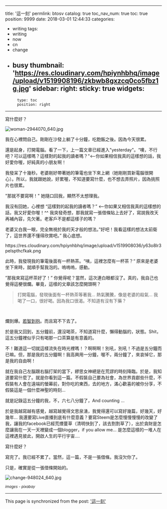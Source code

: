 
---
title: '這一刻'
permlink: btosv
catalog: true
toc_nav_num: true
toc: true
position: 9999
date: 2018-03-01 12:44:33
categories:
- writing
tags:
- writing
- now
- cn
- change
- busy
thumbnail: 'https://res.cloudinary.com/hpiynhbhq/image/upload/v1519908196/zkbwb8gxzcq0co5fbz1g.jpg'
sidebar:
    right:
        sticky: true
widgets:
    -
        type: toc
        position: right
---


寫什麼好？

![woman-2944070_640.jpg](https://res.cloudinary.com/hpiynhbhq/image/upload/v1519908196/zkbwb8gxzcq0co5fbz1g.jpg)

我在心裡問自己。剛剛在沙發上躺了十分鐘，吃飽飯之後。因為今天很累。

還是起身，打開電腦。看了一下，上一篇文章已經進入"yesterday"。“噢，不行吧？可以這樣嗎？這樣對的起我的讀者嗎？"<--你如果相信我真的這樣想的話，我好愛你喔，好純真的小朋友啊！

我發呆了十幾秒。老婆剛好帶著她的筆電也坐下來上網（她剛剛買新電腦很開心）。所以，我就跟她說，好累喔，不知道要寫什麼，也不想去弄照片，因為挑照片也很累。

"那就不要寫啊！" 她隨口回我，顯然不太想理我。

我沒有回她，心裡想 “這樣對的起我的讀者嗎？” <--你如果又相信我真的這樣想的話，我又好愛你喔！^^ 我突發奇想，那我就寫一張借條貼上去好了，寫說我改天再補內容，先欠著。老客戶不是都這樣子的嗎？

老婆又白我一眼，完全無視於我的天才般的想法。”好吧！我看這樣的想法太前衛了，這世界還不懂得欣賞吧。” 我心底想。

<div class='pull-right'>https://res.cloudinary.com/hpiynhbhq/image/upload/v1519908036/y63o8lr3pelspthcfkak.png</div>

此時，我發現我的筆電後面有一杯熱茶。“咦，這裡怎麼有一杯茶？“ 原來是老婆坐下來時，就順手幫我泡的。嗚嗚嗚，感動。

”那我來寫這杯茶好了！” 你覺得呢？當然，這次連白眼都沒了。真的，我自己也覺得這梗很爛。畢竟，這樣的文章該怎麼開頭啊？

>打開電腦，發現後面有一杯熱茶等著我... 熱氣騰騰，像是老婆的殺氣...  我喝了一口，很好喝。因為我口很渴。不知道有沒有下藥？
<br>

爛到爆。[若智到抱](https://busy.org/@deanliu/3wjmno)。而且寫不下去了。

於是我又回到，五分鐘前，還沒喝茶，不知道寫什麼，懶得動腦的，狀態。Shit，這五分鐘裡似乎只有喝那一口茶算是有意義的。

不！難道這一切就這樣流失在時光裡嗎！？啊啊啊！別吼，別吼！不過是五分鐘而已嘛。但，那是我的五分鐘啊！我高興用一分鐘，喔不，兩分鐘了，來哀悼它，那是我的自由啊！

就在我自己左腦跟右腦打架的當下，繆思女神總是在荒謬的時刻降臨。於是，我知道要寫什麼了。就是你看到這一篇。不假裝自己要為社會，為世界貢獻些什麼，不假裝有人會在遠端的螢幕前，對你吃的東西，去的地方，滿心歡喜的被你分享，不假裝這是一個什麼神聖的時刻...

就是記錄這五分鐘的我，不，六七八分鐘了，And counting ...

於是我越寫越有感覺，越寫越覺得文思泉湧，我覺得還可以寫好幾篇，好幾天，好幾年... 我還要寫Live直播到底有什麼意義？要寫Steem是怎麼慢慢慢慢的改變了我，讓我的facebook已經荒煙蔓草（清明快到了，該去割割草了），出於貪財是怎麼讓我在一天一天裡變成一個blogger，if you allow me... 是怎麼這樣的一堆人在這裡遇見彼此，開啟人生的平行宇宙.... 

寫什麼好？

寫完了。我已經不累了。當然，這一篇，不是一張借條。我沒欠你了。

只是，確實是從一張借條開始的。

![change-948024_640.jpg](https://res.cloudinary.com/hpiynhbhq/image/upload/v1519906066/h5dryu55ntx0sdd6w57e.jpg)

<sub>*images - pixabay*</sub>

- - -

This page is synchronized from the post: ['這一刻'](https://steemit.com/@deanliu/btosv)
